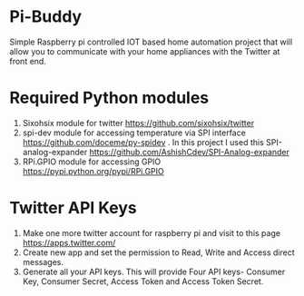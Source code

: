 # Pi-Buddy
Simple Raspberry pi controlled IOT based home automation project that will allow you to communicate with your home appliances with the Twitter at front end.
# Required Python modules
1. Sixohsix module for twitter https://github.com/sixohsix/twitter
2. spi-dev module for accessing temperature via SPI interface https://github.com/doceme/py-spidev .
    In this project I used this SPI-analog-expander https://github.com/AshishCdev/SPI-Analog-expander
3. RPi.GPIO module for accessing GPIO https://pypi.python.org/pypi/RPi.GPIO

# Twitter API Keys
1. Make one more twitter account for raspberry pi and visit to this page https://apps.twitter.com/ 
2. Create new app and set the permission to Read, Write and Access direct messages.
3. Generate all your API keys. This will provide Four API keys- Consumer Key, Consumer Secret, 	Access Token and Access Token Secret.

